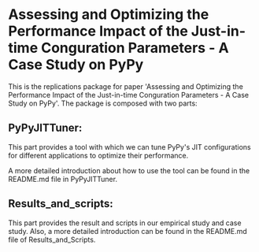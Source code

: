 Assessing and Optimizing the Performance Impact of the Just-in-time Conguration Parameters - A Case Study on PyPy
====================

This is the replications package for paper 'Assessing and Optimizing the Performance Impact of the Just-in-time Conguration Parameters - A Case Study on PyPy'. The package is composed with two parts:

PyPyJITTuner:
-----------------
This part provides a tool with which we can tune PyPy's JIT configurations for different applications to optimize their performance.

A more detailed introduction about how to use the tool can be found in the README.md file in PyPyJITTuner.

Results_and_scripts:
----------------
This part provides the result and scripts in our empirical study and case study. Also, a more detailed introduction can be found in the README.md file of Results_and_Scripts.
